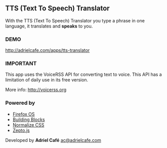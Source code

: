 TTS (Text To Speech) Translator
-------------------------------

With the TTS (Text To Speech) Translator you type a phrase in one language, it translates and **speaks** to you.

### DEMO
http://adrielcafe.com/apps/tts-translator

### IMPORTANT
This app uses the VoiceRSS API for converting text to voice. This API has a limitation of daily use in its free version.

More info: http://voicerss.org

### Powered by
+ [Firefox OS](http://mozilla.org/pt-BR/firefox/os/)
+ [Building Blocks](http://buildingfirefoxos.com/)
+ [Normalize CSS](http://necolas.github.io/normalize.css/)
+ [Zepto.js](http://zeptojs.com/)


Developed by **Adriel Café** <ac@adrielcafe.com>